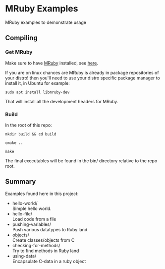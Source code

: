 # MRuby Examples

MRuby examples to demonstrate usage

## Compiling

### Get MRuby

Make sure to have [MRuby](https://mruby.org/) installed, see [here](https://github.com/mruby/mruby#how-to-get-mruby).


If you are on linux chances are MRuby is already in package repositories of your distro! then you'll need to use 
your distro specific package manager to install it, in Ubuntu for example:

`sudo apt install libmruby-dev`

That will install all the development headers for MRuby.

### Build

In the root of this repo:

`mkdir build && cd build`

`cmake ..`

`make`

The final executables will be found in the bin/ directory relative to the repo
root.

## Summary

Examples found here in this project:

- hello-world/  
    Simple hello world. 
- hello-file/  
    Load code from a file
- pushing-variables/  
    Push various datatypes to Ruby land.
- objects/  
    Create classes/objects from C
- checking-for-methods/  
    Try to find methods in Ruby land
- using-data/  
    Encapsulate C-data in a ruby object

